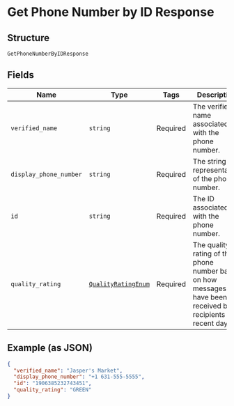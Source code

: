 
# Get Phone Number by ID Response

## Structure

`GetPhoneNumberByIDResponse`

## Fields

| Name | Type | Tags | Description |
|  --- | --- | --- | --- |
| `verified_name` | `string` | Required | The verified name associated with the phone number. |
| `display_phone_number` | `string` | Required | The string representation of the phone number. |
| `id` | `string` | Required | The ID associated with the phone number. |
| `quality_rating` | [`QualityRatingEnum`](../../doc/models/quality-rating-enum.md) | Required | The quality rating of the phone number based on how messages have been received by recipients in recent days. |

## Example (as JSON)

```json
{
  "verified_name": "Jasper's Market",
  "display_phone_number": "+1 631-555-5555",
  "id": "1906385232743451",
  "quality_rating": "GREEN"
}
```

